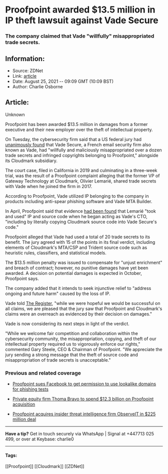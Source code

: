 # Proofpoint awarded $13.5 million in IP theft lawsuit against Vade Secure
### The company claimed that Vade "willfully" misappropriated trade secrets.

## Information:
+ Source: ZDNet
+ Link: [article](https://www.zdnet.com/article/proofpoint-awarded-13-5-million-in-ip-theft-lawsuit-against-vade-secure/)
+ Date: August 25, 2021 -- 09:09 GMT (10:09 BST)
+ Author: Charlie Osborne


## Article:
Unknown

Proofpoint has been awarded $13.5 million in damages from a former executive and their new employer over the theft of intellectual property. 


On Tuesday, the cybersecurity firm said that a US federal jury had [unanimously found](https://www.proofpoint.com/us/newsroom/press-releases/us-federal-jury-unanimously-finds-vade-secure-willfully-misappropriated) that Vade Secure, a French email security firm also known as Vade, had "willfully and maliciously misappropriated over a dozen trade secrets and infringed copyrights belonging to Proofpoint," alongside its Cloudmark subsidiary. 

The court case, filed in California in 2019 and culminating in a three-week trial, was the result of a Proofpoint complaint alleging that the former VP of Gateway Technology at Cloudmark, Olivier Lemarié, shared trade secrets with Vade when he joined the firm in 2017.  

According to Proofpoint, Vade utilized IP belonging to the company in products including anti-spear phishing software and Vade MTA Builder. 

In April, Proofpoint said that evidence [had been found](https://www.proofpoint.com/us/blog/corporate-news/update-proofpoints-trade-secret-misappropriation-and-copyright-infringement) that Lemarié "took and used" IP and source code when he began acting as Vade's CTO, "including by literally copying Cloudmark source code into Vade Secure's code." 

Proofpoint alleged that Vade had used a total of 20 trade secrets to its benefit. The jury agreed with 15 of the points in its final verdict, including elements of Cloudmark's MTA/CSP and Trident source code such as heuristic rules, classifiers, and statistical models.  

The $13.5 million penalty was issued to compensate for "unjust enrichment" and breach of contract; however, no punitive damages have yet been awarded. A decision on potential damages is expected in October, Proofpoint says.  






The company added that it intends to seek injunctive relief to "address ongoing and future harm" caused by the loss of IP.  

Vade told [The Register](https://www.theregister.com/2021/08/24/proofpoint_wins_14m_vade/), "while we were hopeful we would be successful on all claims, we are pleased that the jury saw that Proofpoint and Cloudmark's claims were an overreach as evidenced by their decision on damages." 

Vade is now considering its next steps in light of the verdict.  

"While we welcome fair competition and collaboration within the cybersecurity community, the misappropriation, copying, and theft of our intellectual property required us to vigorously enforce our rights," commented Gary Steele, CEO & Chairman of Proofpoint. "We appreciate the jury sending a strong message that the theft of source code and misappropriation of trade secrets is unacceptable." 

###  Previous and related coverage

* [Proofpoint sues Facebook to get permission to use lookalike domains for phishing tests](https://www.zdnet.com/article/proofpoint-sues-facebook-to-get-permission-to-use-lookalike-domains-for-phishing-tests/)  

* [Private equity firm Thoma Bravo to spend $12.3 billion on Proofpoint acquisition](https://www.zdnet.com/article/private-equity-firm-thoma-bravo-to-spend-12-3-billion-on-proofpoint-acquisition/)  

* [Proofpoint acquires insider threat intelligence firm ObserveIT in $225 million deal](https://www.zdnet.com/article/proofpoint-acquires-threat-intelligence-firm-observeit-in-225-million-deal/)  




---

**Have a tip?** Get in touch securely via WhatsApp | Signal at +447713 025 499, or over at Keybase: charlie0



---





#### Tags:
[[Proofpoint]] [[Cloudmark]] [[ZDNet]]
